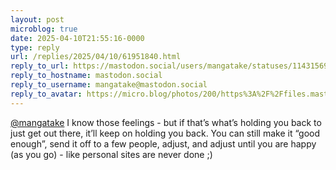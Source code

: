 ```yaml
---
layout: post
microblog: true
date: 2025-04-10T21:55:16-0000
type: reply
url: /replies/2025/04/10/61951840.html
reply_to_url: https://mastodon.social/users/mangatake/statuses/114315699879768573
reply_to_hostname: mastodon.social
reply_to_username: mangatake@mastodon.social
reply_to_avatar: https://micro.blog/photos/200/https%3A%2F%2Ffiles.mastodon.social%2Faccounts%2Favatars%2F114%2F173%2F065%2F093%2F931%2F236%2Foriginal%2F9da586dc14c621ee.jpg
---
```

<p><span class="h-card"><a href="https://micro.blog/mangatake@mastodon.social" class="u-url mention">@mangatake</a></span> I know those feelings - but if that’s what’s holding you back to just get out there, it’ll keep on holding you back. You can still make it “good enough”, send it off to a few people, adjust, and adjust until you are happy (as you go) - like personal sites are never done ;)</p>
